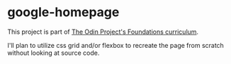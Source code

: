 # google-homepage

This project is part of <a href="https://www.theodinproject.com/paths/foundations/courses/foundations" target="_blank">The Odin Project's Foundations curriculum</a>.

I'll plan to utilize css grid and/or flexbox to recreate the page from scratch without looking at source code.
